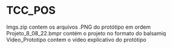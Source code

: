 # TCC_POS

Imgs.zip contem os arquivos .PNG do protótipo em ordem
Projeto_8_08_22.bmpr contém o projeto no formato do balsamiq
Video_Prototipo contem o vídeo explicativo do protótipo
